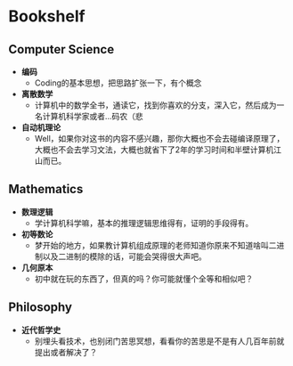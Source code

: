 # Bookshelf

## Computer Science
- **编码**
  - Coding的基本思想，把思路扩张一下，有个概念
- **离散数学**
  - 计算机中的数学全书，通读它，找到你喜欢的分支，深入它，然后成为一名计算机科学家或者...码农（悲
- **自动机理论**
  - Well，如果你对这书的内容不感兴趣，那你大概也不会去碰编译原理了，大概也不会去学习文法，大概也就省下了2年的学习时间和半壁计算机江山而已。

## Mathematics
- **数理逻辑**
  - 学计算机科学嘛，基本的推理逻辑思维得有，证明的手段得有。
- **初等数论**
  - 梦开始的地方，如果教计算机组成原理的老师知道你原来不知道啥叫二进制以及二进制的模除的话，可能会哭得很大声吧。
- **几何原本**
  - 初中就在玩的东西了，但真的吗？你可能就懂个全等和相似吧？

## Philosophy
- **近代哲学史** 
  - 别埋头看技术，也别闭门苦思冥想，看看你的苦思是不是有人几百年前就提出或者解决了？
